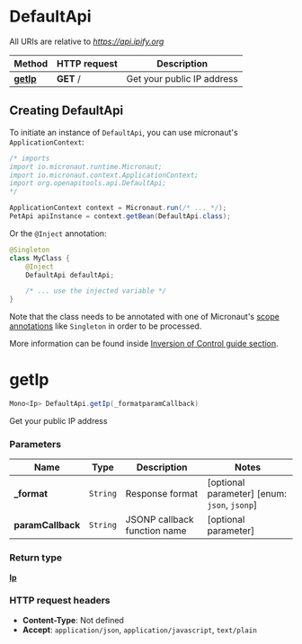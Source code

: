 # DefaultApi

All URIs are relative to *https://api.ipify.org*

| Method | HTTP request | Description |
|------------- | ------------- | -------------|
| [**getIp**](DefaultApi.md#getIp) | **GET** / | Get your public IP address |


## Creating DefaultApi

To initiate an instance of `DefaultApi`, you can use micronaut's `ApplicationContext`:
```java
/* imports
import io.micronaut.runtime.Micronaut;
import io.micronaut.context.ApplicationContext;
import org.openapitools.api.DefaultApi;
*/

ApplicationContext context = Micronaut.run(/* ... */);
PetApi apiInstance = context.getBean(DefaultApi.class);
```

Or the `@Inject` annotation:
```java
@Singleton
class MyClass {
    @Inject
    DefaultApi defaultApi;

    /* ... use the injected variable */
}
```
Note that the class needs to be annotated with one of Micronaut's [scope annotations](https://docs.micronaut.io/latest/guide/#scopes) like `Singleton` in order to be processed.

More information can be found inside [Inversion of Control guide section](https://docs.micronaut.io/latest/guide/#ioc).

<a id="getIp"></a>
# **getIp**
```java
Mono<Ip> DefaultApi.getIp(_formatparamCallback)
```

Get your public IP address

### Parameters
| Name | Type | Description  | Notes |
|------------- | ------------- | ------------- | -------------|
| **_format** | `String`| Response format | [optional parameter] [enum: `json`, `jsonp`] |
| **paramCallback** | `String`| JSONP callback function name | [optional parameter] |


### Return type
[**Ip**](Ip.md)



### HTTP request headers
 - **Content-Type**: Not defined
 - **Accept**: `application/json`, `application/javascript`, `text/plain`

